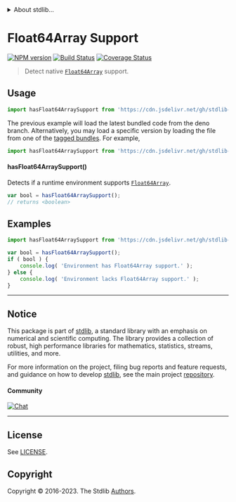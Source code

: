 <!--

@license Apache-2.0

Copyright (c) 2018 The Stdlib Authors.

Licensed under the Apache License, Version 2.0 (the "License");
you may not use this file except in compliance with the License.
You may obtain a copy of the License at

   http://www.apache.org/licenses/LICENSE-2.0

Unless required by applicable law or agreed to in writing, software
distributed under the License is distributed on an "AS IS" BASIS,
WITHOUT WARRANTIES OR CONDITIONS OF ANY KIND, either express or implied.
See the License for the specific language governing permissions and
limitations under the License.

-->


<details>
  <summary>
    About stdlib...
  </summary>
  <p>We believe in a future in which the web is a preferred environment for numerical computation. To help realize this future, we've built stdlib. stdlib is a standard library, with an emphasis on numerical and scientific computation, written in JavaScript (and C) for execution in browsers and in Node.js.</p>
  <p>The library is fully decomposable, being architected in such a way that you can swap out and mix and match APIs and functionality to cater to your exact preferences and use cases.</p>
  <p>When you use stdlib, you can be absolutely certain that you are using the most thorough, rigorous, well-written, studied, documented, tested, measured, and high-quality code out there.</p>
  <p>To join us in bringing numerical computing to the web, get started by checking us out on <a href="https://github.com/stdlib-js/stdlib">GitHub</a>, and please consider <a href="https://opencollective.com/stdlib">financially supporting stdlib</a>. We greatly appreciate your continued support!</p>
</details>

# Float64Array Support

[![NPM version][npm-image]][npm-url] [![Build Status][test-image]][test-url] [![Coverage Status][coverage-image]][coverage-url] <!-- [![dependencies][dependencies-image]][dependencies-url] -->

> Detect native [`Float64Array`][mdn-float64array] support.



<section class="usage">

## Usage

```javascript
import hasFloat64ArraySupport from 'https://cdn.jsdelivr.net/gh/stdlib-js/assert-has-float64array-support@deno/mod.js';
```
The previous example will load the latest bundled code from the deno branch. Alternatively, you may load a specific version by loading the file from one of the [tagged bundles](https://github.com/stdlib-js/assert-has-float64array-support/tags). For example,

```javascript
import hasFloat64ArraySupport from 'https://cdn.jsdelivr.net/gh/stdlib-js/assert-has-float64array-support@v0.1.0-deno/mod.js';
```

#### hasFloat64ArraySupport()

Detects if a runtime environment supports [`Float64Array`][mdn-float64array].

```javascript
var bool = hasFloat64ArraySupport();
// returns <boolean>
```

</section>

<!-- /.usage -->

<section class="examples">

## Examples

<!-- eslint no-undef: "error" -->

```javascript
import hasFloat64ArraySupport from 'https://cdn.jsdelivr.net/gh/stdlib-js/assert-has-float64array-support@deno/mod.js';

var bool = hasFloat64ArraySupport();
if ( bool ) {
    console.log( 'Environment has Float64Array support.' );
} else {
    console.log( 'Environment lacks Float64Array support.' );
}
```

</section>

<!-- /.examples -->



<!-- Section for related `stdlib` packages. Do not manually edit this section, as it is automatically populated. -->

<section class="related">

</section>

<!-- /.related -->

<!-- Section for all links. Make sure to keep an empty line after the `section` element and another before the `/section` close. -->


<section class="main-repo" >

* * *

## Notice

This package is part of [stdlib][stdlib], a standard library with an emphasis on numerical and scientific computing. The library provides a collection of robust, high performance libraries for mathematics, statistics, streams, utilities, and more.

For more information on the project, filing bug reports and feature requests, and guidance on how to develop [stdlib][stdlib], see the main project [repository][stdlib].

#### Community

[![Chat][chat-image]][chat-url]

---

## License

See [LICENSE][stdlib-license].


## Copyright

Copyright &copy; 2016-2023. The Stdlib [Authors][stdlib-authors].

</section>

<!-- /.stdlib -->

<!-- Section for all links. Make sure to keep an empty line after the `section` element and another before the `/section` close. -->

<section class="links">

[npm-image]: http://img.shields.io/npm/v/@stdlib/assert-has-float64array-support.svg
[npm-url]: https://npmjs.org/package/@stdlib/assert-has-float64array-support

[test-image]: https://github.com/stdlib-js/assert-has-float64array-support/actions/workflows/test.yml/badge.svg?branch=v0.1.0
[test-url]: https://github.com/stdlib-js/assert-has-float64array-support/actions/workflows/test.yml?query=branch:v0.1.0

[coverage-image]: https://img.shields.io/codecov/c/github/stdlib-js/assert-has-float64array-support/main.svg
[coverage-url]: https://codecov.io/github/stdlib-js/assert-has-float64array-support?branch=main

<!--

[dependencies-image]: https://img.shields.io/david/stdlib-js/assert-has-float64array-support.svg
[dependencies-url]: https://david-dm.org/stdlib-js/assert-has-float64array-support/main

-->

[chat-image]: https://img.shields.io/gitter/room/stdlib-js/stdlib.svg
[chat-url]: https://app.gitter.im/#/room/#stdlib-js_stdlib:gitter.im

[stdlib]: https://github.com/stdlib-js/stdlib

[stdlib-authors]: https://github.com/stdlib-js/stdlib/graphs/contributors

[cli-section]: https://github.com/stdlib-js/assert-has-float64array-support#cli
[cli-url]: https://github.com/stdlib-js/assert-has-float64array-support/tree/cli
[@stdlib/assert-has-float64array-support]: https://github.com/stdlib-js/assert-has-float64array-support/tree/main

[umd]: https://github.com/umdjs/umd
[es-module]: https://developer.mozilla.org/en-US/docs/Web/JavaScript/Guide/Modules

[deno-url]: https://github.com/stdlib-js/assert-has-float64array-support/tree/deno
[umd-url]: https://github.com/stdlib-js/assert-has-float64array-support/tree/umd
[esm-url]: https://github.com/stdlib-js/assert-has-float64array-support/tree/esm
[branches-url]: https://github.com/stdlib-js/assert-has-float64array-support/blob/main/branches.md

[stdlib-license]: https://raw.githubusercontent.com/stdlib-js/assert-has-float64array-support/main/LICENSE

[mdn-float64array]: https://developer.mozilla.org/en-US/docs/Web/JavaScript/Reference/Global_Objects/Float64Array

</section>

<!-- /.links -->
